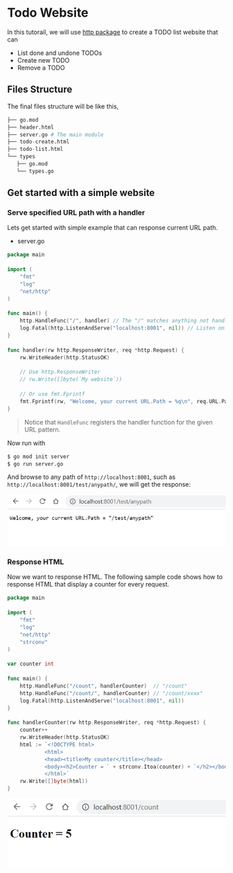 # Todo Website

In this tutorail, we will use [http package](https://golang.org/pkg/net/http/) to create a TODO list website that can

- List done and undone TODOs
- Create new TODO
- Remove a TODO


## Files Structure

The final files structure will be like this,

```s
├── go.mod
├── header.html
├── server.go # The main module 
├── todo-create.html
├── todo-list.html
└── types
   ├── go.mod
   └── types.go
```



## Get started with a simple website


### Serve specified URL path with a handler

Lets get started with simple example that can response current URL path.


- server.go

```go
package main

import (
    "fmt"
    "log"
	"net/http"
)

func main() {
	http.HandleFunc("/", handler) // The "/" matches anything not handled elsewhere.
	log.Fatal(http.ListenAndServe("localhost:8001", nil)) // Listen on localhost:8001
}

func handler(rw http.ResponseWriter, req *http.Request) {
	rw.WriteHeader(http.StatusOK)

	// Use http.ResponseWriter
	// rw.Write([]byte(`My website`))

	// Or use fmt.Fprintf
	fmt.Fprintf(rw, "Welcome, your current URL.Path = %q\n", req.URL.Path)
}
```

> Notice that `HandleFunc` registers the handler function for the given URL pattern.

Now run with

```s
$ go mod init server
$ go run server.go
```

And browse to any path of `http://localhost:8001`, such as `http://localhost:8001/test/anypath/`, we will get the response:

![](assets/simple-website-01.jpg)



### Response HTML

Now we want to response HTML. The following sample code shows how to response HTML that display a counter for every request.

```go
package main

import (
	"fmt"
	"log"
	"net/http"
	"strconv"
)

var counter int

func main() {
	http.HandleFunc("/count", handlerCounter)  // "/count"
	http.HandleFunc("/count/", handlerCounter) // "/count/xxxx"
	log.Fatal(http.ListenAndServe("localhost:8001", nil))
}

func handlerCounter(rw http.ResponseWriter, req *http.Request) {
	counter++
	rw.WriteHeader(http.StatusOK)
	html := `<!DOCTYPE html>
			<html>
			<head><title>My counter</title></head>
			<body><h2>Counter = ` + strconv.Itoa(counter) + `</h2></body>
			</html>`
	rw.Write([]byte(html))
}
```

![](assets/counter.jpg)




